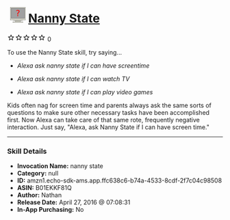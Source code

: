 # &nbsp;<img src="skill_icon" alt="Nanny State icon" width="36"> [Nanny State](http://alexa.amazon.com/#skills/amzn1.echo-sdk-ams.app.ffc638c6-b74a-4533-8cdf-2f7c04c98508)
![0 stars](../../images/ic_star_border_black_18dp_1x.png)![0 stars](../../images/ic_star_border_black_18dp_1x.png)![0 stars](../../images/ic_star_border_black_18dp_1x.png)![0 stars](../../images/ic_star_border_black_18dp_1x.png)![0 stars](../../images/ic_star_border_black_18dp_1x.png) 0

To use the Nanny State skill, try saying...

* *Alexa ask nanny state if I can have screentime*

* *Alexa ask nanny state if I can watch TV*

* *Alexa ask nanny state if I can play video games*

Kids often nag for screen time and parents always ask the same sorts of questions to make sure other necessary tasks have been accomplished first.  Now Alexa can take care of that same rote, frequently negative interaction.  Just say, "Alexa, ask Nanny State if I can have screen time."

***

### Skill Details

* **Invocation Name:** nanny state
* **Category:** null
* **ID:** amzn1.echo-sdk-ams.app.ffc638c6-b74a-4533-8cdf-2f7c04c98508
* **ASIN:** B01EKKF81Q
* **Author:** Nathan
* **Release Date:** April 27, 2016 @ 07:08:31
* **In-App Purchasing:** No
